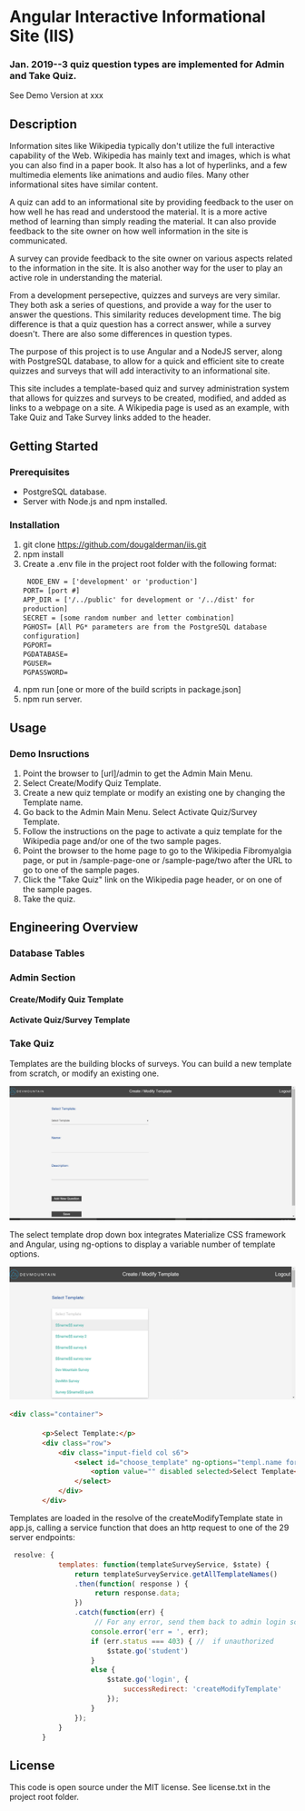 # Angular Interactive Informational Site (IIS)

### Jan. 2019--3 quiz question types are implemented for Admin and Take Quiz.

See Demo Version at xxx

## Description

Information sites like Wikipedia typically don't utilize the full interactive capability of the Web. Wikipedia has mainly text and images, which is what you can also find in a paper book. It also has a lot of hyperlinks, and a few multimedia elements like animations and audio files. Many other informational sites have similar content.

A quiz can add to an informational site by providing feedback to the user on how well he has read and understood the material. It is a more active method of learning than simply reading the material. It can also provide feedback to the site owner on how well information in the site is communicated.

A survey can provide feedback to the site owner on various aspects related to the information in the site. It is also another way for the user to play an active role in understanding the material.

From a development persepective, quizzes and surveys are very similar. They both ask a series of questions, and provide a way for the user to answer the questions. This similarity reduces development time. The big difference is that a quiz question has a correct answer, while a survey doesn't. There are also some differences in question types. 

The purpose of this project is to use Angular and a NodeJS server, along with PostgreSQL database, to allow for a quick and efficient site to create quizzes and surveys that will add interactivity to an informational site. 

This site includes a template-based quiz and survey administration system that allows for quizzes and surveys to be created, modified, and added as links to a webpage on a site. A Wikipedia page is used as an example, with Take Quiz and Take Survey links added to the header. 


## Getting Started
### Prerequisites
 - PostgreSQL database.
 - Server with Node.js and npm installed.

### Installation
1. git clone https://github.com/dougalderman/iis.git
2. npm install
3. Create a .env file in the project root folder with the following format:
	 ```
	  NODE_ENV = ['development' or 'production']
    PORT= [port #]
    APP_DIR = ['/../public' for development or '/../dist' for production]
    SECRET = [some random number and letter combination]
    PGHOST= [All PG* parameters are from the PostgreSQL database configuration]
    PGPORT=
    PGDATABASE=
    PGUSER=
    PGPASSWORD=
	 ```
4. npm run [one or more of the build scripts in package.json]
5. npm run server.

## Usage
### Demo Insructions

1. Point the browser to [url]/admin to get the Admin Main Menu.
2. Select Create/Modify Quiz Template.
3. Create a new quiz template or modify an existing one by changing the Template name.
4. Go back to the Admin Main Menu. Select Activate Quiz/Survey Template.
5. Follow the instructions on the page to activate a quiz template for the Wikipedia page and/or one of the two sample pages.
6. Point the browser to the home page to go to the Wikipedia Fibromyalgia page, or put in /sample-page-one or /sample-page/two after the URL to go to one of the sample pages. 
7. Click the "Take Quiz" link on the Wikipedia page header, or on one of the sample pages. 
8. Take the quiz.

## Engineering Overview

### Database Tables

### Admin Section
#### Create/Modify Quiz Template
#### Activate Quiz/Survey Template

### Take Quiz

Templates are the building blocks of surveys. You can build a new template from scratch, or modify an existing one.

![Create Modify Template Page](https://github.com/dougalderman/surveys/blob/master/readme_images/Create_Modify_Template.jpg)

The select template drop down box integrates Materialize CSS framework and Angular, using ng-options to display a variable number of template options.

![Select Template Drop Down Box](https://github.com/dougalderman/surveys/blob/master/readme_images/Create_Modify_Template4.jpg)

```html
<div class="container">
        
        <p>Select Template:</p>
        <div class="row">
            <div class="input-field col s6">
                <select id="choose_template" ng-options="templ.name for templ in templates" ng-model="selectedTemplate" ng-change="loadSelectedTemplate()">
                    <option value="" disabled selected>Select Template</option>
                </select>
            </div>
        </div>
```

Templates are loaded in the resolve of the createModifyTemplate state in app.js, calling a service function that does an http request to one of the 29 server endpoints:

```javascript
 resolve: {
            templates: function(templateSurveyService, $state) {
                return templateSurveyService.getAllTemplateNames()
                .then(function( response ) {
                     return response.data;
                })
                .catch(function(err) {
                     // For any error, send them back to admin login screen.     
                    console.error('err = ', err);
                    if (err.status === 403) { //  if unauthorized
                        $state.go('student')
                    }
                    else { 
                        $state.go('login', {
                            successRedirect: 'createModifyTemplate'
                        });
                    }
                });
            }
        }         
```

## License
This code is open source under the MIT license. See license.txt in the project root folder.
